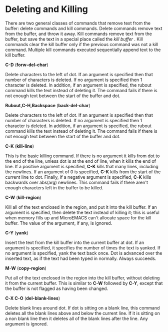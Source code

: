 # Deleting and Killing


There are two general classes of commands that remove text from the
buffer: delete commands and kill commands.
Delete commands remove text from the buffer, and throw it away.
Kill commands remove text from the buffer, but save the text in a special
place called the *kill buffer* .
Kill commands clear the kill buffer only
if the previous command was not a kill command. Multiple kill commands
executed sequentially append text to the kill buffer.

**C-D** (**forw-del-char**)

Delete characters to the left of dot. If an argument is
specified then that number of characters is deleted. If no argument is
specified then 1 character is deleted. In addition, if an argument is
specified, the rubout command kills the text instead of deleting it.
The command fails if there is not enough text between the start of the
buffer and dot.

**Rubout,C-H,Backspace** (**back-del-char**)

Delete characters to the left of dot. If an argument is
specified then that number of characters is deleted. If no argument is
specified then 1 character is deleted. In addition, if an argument is
specified, the rubout command kills the text instead of deleting it.
The command fails if there is not enough text between the start of the
buffer and dot.

**C-K** (**kill-line**)

This is the basic killing command. If there is no argument
it kills from dot to the end of the line, unless dot is at the
end of line, when it kills the end of line.
If a positive argument is specified, **C-K** kills that many lines,
including the newlines.
If an argument of 0 is specified, **C-K** kills from the start of the current
line to dot.
Finally, if a negative argument is specified, **C-K** kills backwards over
abs(arg) newlines. This command fails if there aren't enough characters
left in the buffer to be killed.

**C-W** (**kill-region**)

Kill all of the text enclosed in the region, and put it into
the kill buffer.
If an argument is specified, then delete the text instead of killing it;
this is useful
when memory fills up and MicroEMACS can't allocate space for the
kill buffer.  The value of the argument, if any, is ignored.

**C-Y** (**yank**)

Insert the text from the kill buffer into the current buffer
at dot. If an argument is specified, it specifies the number of times
the text is yanked. If no argument is specified, yank the text back
once. Dot is advanced over the inserted text, as if the text had
been typed in normally. Always succeeds.

**M-W** (**copy-region**)

Put all of the text enclosed in the region into the kill buffer,
without deleting it from the current buffer.
This is similar to **C-W** followed by **C-Y**, except that the buffer is
not flagged as having been changed.

**C-X C-O** (**del-blank-lines**)

Delete blank lines around dot.
If dot is sitting on a
blank line, this command deletes all the blank lines
above and below the current line. If it is sitting
on a non blank line then it deletes all of the
blank lines after the line.
Any argument is ignored.
